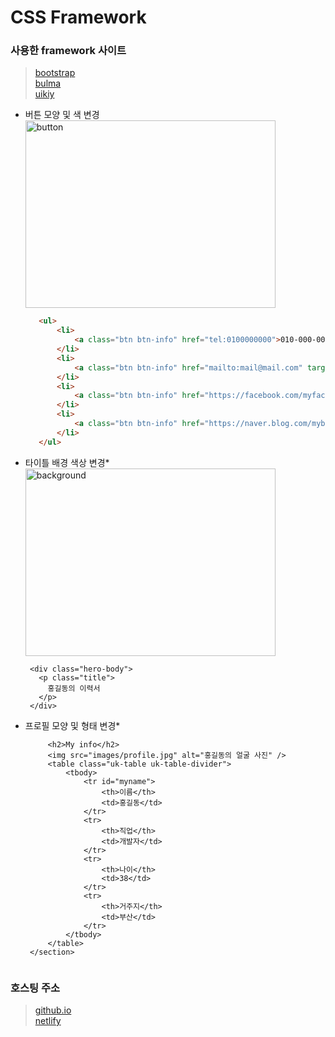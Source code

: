 # CSS Framework

### 사용한 framework 사이트
>[bootstrap](https://www.w3schools.com/bootstrap/bootstrap_ref_all_classes.asp)   
>[bulma](https://bulma.io/)   
>[uikiy]([https://getuikit.com/[)

 * 버튼 모양 및 색 변경   
 <img src="./screens/button.png" width="400px" height="300px" title="px(픽셀) 크기 설정" alt="button"></img>
     ```html
        <ul>
            <li>
                <a class="btn btn-info" href="tel:0100000000">010-000-0000</a>
            </li>
            <li>
                <a class="btn btn-info" href="mailto:mail@mail.com" target="_blank">mail@mail.com</a>
            </li>
            <li>
                <a class="btn btn-info" href="https://facebook.com/myfacebook" target="_blank">@myfacebook</a>
            </li>
            <li>
                <a class="btn btn-info" href="https://naver.blog.com/myblog" target="_blank">@myblog</a>
            </li>
        </ul>
    ```
 * 타이틀 배경 색상 변경*   
  <img src="./screens/background.png" width="400px" height="300px" title="px(픽셀) 크기 설정" alt="background"></img>
 
        <div class="hero-body">
          <p class="title">
            홍길동의 이력서
          </p>
        </div>
      </section>
 
 * 프로필 모양 및 형태 변경*   

            <h2>My info</h2> 
            <img src="images/profile.jpg" alt="홍길동의 얼굴 사진" />
            <table class="uk-table uk-table-divider">
                <tbody>
                    <tr id="myname">
                        <th>이름</th>
                        <td>홍길동</td>
                    </tr>
                    <tr>
                        <th>직업</th>
                        <td>개발자</td>
                    </tr>
                    <tr>
                        <th>나이</th>
                        <td>38</td>
                    </tr>
                    <tr>
                        <th>거주지</th>
                        <td>부산</td>
                    </tr>
                </tbody>
            </table>
        </section>
     ```

### 호스팅 주소
> [github.io](https://github.com/KIMCM1/Game_pgm/tree/main/Framework)   
> [netlify](https://cssframeworkks.netlify.app/)
